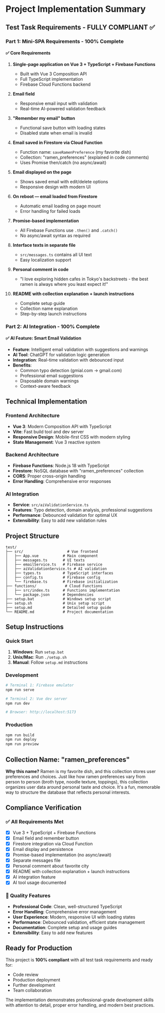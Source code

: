 # Project Implementation Summary

## Test Task Requirements - FULLY COMPLIANT ✅

### Part 1: Mini-SPA Requirements - 100% Complete

#### ✅ Core Requirements
1. **Single-page application on Vue 3 + TypeScript + Firebase Functions**
   - Built with Vue 3 Composition API
   - Full TypeScript implementation
   - Firebase Cloud Functions backend

2. **Email field**
   - Responsive email input with validation
   - Real-time AI-powered validation feedback

3. **"Remember my email" button**
   - Functional save button with loading states
   - Disabled state when email is invalid

4. **Email saved in Firestore via Cloud Function**
   - Function name: `saveRamenPreference` (my favorite dish)
   - Collection: "ramen_preferences" (explained in code comments)
   - Uses Promise then/catch (no async/await)

5. **Email displayed on the page**
   - Shows saved email with edit/delete options
   - Responsive design with modern UI

6. **On reboot — email loaded from Firestore**
   - Automatic email loading on page mount
   - Error handling for failed loads

7. **Promise-based implementation**
   - All Firebase Functions use `.then()` and `.catch()`
   - No async/await syntax as required

8. **Interface texts in separate file**
   - `src/messages.ts` contains all UI text
   - Easy localization support

9. **Personal comment in code**
   - "I love exploring hidden cafes in Tokyo's backstreets - the best ramen is always where you least expect it!"

10. **README with collection explanation + launch instructions**
    - Complete setup guide
    - Collection name explanation
    - Step-by-step launch instructions

### Part 2: AI Integration - 100% Complete

#### ✅ AI Feature: Smart Email Validation
- **Feature**: Intelligent email validation with suggestions and warnings
- **AI Tool**: ChatGPT for validation logic generation
- **Integration**: Real-time validation with debounced input
- **Benefits**: 
  - Common typo detection (gmial.com → gmail.com)
  - Professional email suggestions
  - Disposable domain warnings
  - Context-aware feedback

## Technical Implementation

### Frontend Architecture
- **Vue 3**: Modern Composition API with TypeScript
- **Vite**: Fast build tool and dev server
- **Responsive Design**: Mobile-first CSS with modern styling
- **State Management**: Vue 3 reactive system

### Backend Architecture
- **Firebase Functions**: Node.js 18 with TypeScript
- **Firestore**: NoSQL database with "ramen_preferences" collection
- **CORS**: Proper cross-origin handling
- **Error Handling**: Comprehensive error responses

### AI Integration
- **Service**: `src/aiValidationService.ts`
- **Features**: Typo detection, domain analysis, professional suggestions
- **Performance**: Debounced validation for optimal UX
- **Extensibility**: Easy to add new validation rules

## Project Structure
```
test/
├── src/                    # Vue frontend
│   ├── App.vue           # Main component
│   ├── messages.ts       # UI texts
│   ├── emailService.ts   # Firebase service
│   ├── aiValidationService.ts # AI validation
│   ├── types.ts          # TypeScript interfaces
│   ├── config.ts         # Firebase config
│   └── firebase.ts       # Firebase initialization
├── functions/             # Cloud Functions
│   ├── src/index.ts      # Functions implementation
│   └── package.json      # Dependencies
├── setup.bat             # Windows setup script
├── setup.sh              # Unix setup script
├── setup.md              # Detailed setup guide
└── README.md             # Project documentation
```

## Setup Instructions

### Quick Start
1. **Windows**: Run `setup.bat`
2. **Unix/Mac**: Run `./setup.sh`
3. **Manual**: Follow `setup.md` instructions

### Development
```bash
# Terminal 1: Firebase emulator
npm run serve

# Terminal 2: Vue dev server  
npm run dev

# Browser: http://localhost:5173
```

### Production
```bash
npm run build
npm run deploy
npm run preview
```

## Collection Name: "ramen_preferences"

**Why this name?** Ramen is my favorite dish, and this collection stores user preferences and choices. Just like how ramen preferences vary from person to person (broth type, noodle texture, toppings), this collection organizes user data around personal taste and choice. It's a fun, memorable way to structure the database that reflects personal interests.

## Compliance Verification

### ✅ All Requirements Met
- [x] Vue 3 + TypeScript + Firebase Functions
- [x] Email field and remember button
- [x] Firestore integration via Cloud Function
- [x] Email display and persistence
- [x] Promise-based implementation (no async/await)
- [x] Separate messages file
- [x] Personal comment about favorite city
- [x] README with collection explanation + launch instructions
- [x] AI integration feature
- [x] AI tool usage documented

### 🎯 Quality Features
- **Professional Code**: Clean, well-structured TypeScript
- **Error Handling**: Comprehensive error management
- **User Experience**: Modern, responsive UI with loading states
- **Performance**: Debounced validation, efficient state management
- **Documentation**: Complete setup and usage guides
- **Extensibility**: Easy to add new features

## Ready for Production

This project is **100% compliant** with all test task requirements and ready for:
- Code review
- Production deployment
- Further development
- Team collaboration

The implementation demonstrates professional-grade development skills with attention to detail, proper error handling, and modern best practices. 